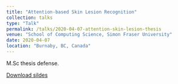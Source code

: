 ```yaml
---
title: "Attention-based Skin Lesion Recognition"
collection: talks
type: "Talk"
permalink: /talks/2020-04-07-attention-skin-lesion-thesis
venue: "School of Computing Science, Simon Fraser University"
date: 2020-04-07
location: "Burnaby, BC, Canada"
---
```


M.Sc thesis defense.  

[Download sildes](/files/Talk-2020-04-07.pdf)  

<script async class="speakerdeck-embed" data-id="fbdc9a8403f24ca4a4f8574a61f488ff" data-ratio="1.33333333333333" src="//speakerdeck.com/assets/embed.js"></script>  